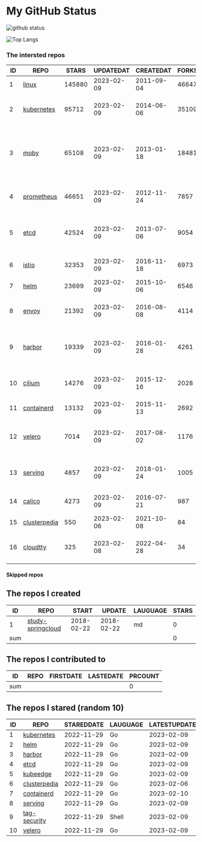 # My GitHub Status

<img src="https://github-readme-stats-1.yihong0618.vercel.app/api?username=daoqingniu&show_icons=true&&&hide_title=true&count_private=true" alt="github status" />

![Top Langs](https://github-readme-stats-1.yihong0618.vercel.app/api/top-langs/?username=daoqingniu&layout=compact)

<!--START_SECTION:github_repos-->
### The intersted repos
| ID |                              REPO                               | STARS  | UPDATEDAT  | CREATEDAT  | FORKSCOUNT |                                              DESCRIPTIONS                                              |
|----|-----------------------------------------------------------------|--------|------------|------------|------------|--------------------------------------------------------------------------------------------------------|
|  1 | [linux](https://github.com/torvalds/linux)                      | 145880 | 2023-02-09 | 2011-09-04 |      46647 | Linux kernel source tree                                                                               |
|  2 | [kubernetes](https://github.com/kubernetes/kubernetes)          |  95712 | 2023-02-09 | 2014-06-06 |      35109 | Production-Grade Container Scheduling and Management                                                   |
|  3 | [moby](https://github.com/moby/moby)                            |  65108 | 2023-02-09 | 2013-01-18 |      18481 | Moby Project - a collaborative project for the container ecosystem to assemble container-based systems |
|  4 | [prometheus](https://github.com/prometheus/prometheus)          |  46651 | 2023-02-09 | 2012-11-24 |       7857 | The Prometheus monitoring system and time series database.                                             |
|  5 | [etcd](https://github.com/etcd-io/etcd)                         |  42524 | 2023-02-09 | 2013-07-06 |       9054 | Distributed reliable key-value store for the most critical data of a distributed system                |
|  6 | [istio](https://github.com/istio/istio)                         |  32353 | 2023-02-09 | 2016-11-18 |       6973 | Connect, secure, control, and observe services.                                                        |
|  7 | [helm](https://github.com/helm/helm)                            |  23699 | 2023-02-09 | 2015-10-06 |       6546 | The Kubernetes Package Manager                                                                         |
|  8 | [envoy](https://github.com/envoyproxy/envoy)                    |  21392 | 2023-02-09 | 2016-08-08 |       4114 | Cloud-native high-performance edge/middle/service proxy                                                |
|  9 | [harbor](https://github.com/goharbor/harbor)                    |  19339 | 2023-02-09 | 2016-01-28 |       4261 | An open source trusted cloud native registry project that stores, signs, and scans content.            |
| 10 | [cilium](https://github.com/cilium/cilium)                      |  14276 | 2023-02-09 | 2015-12-16 |       2028 | eBPF-based Networking, Security, and Observability                                                     |
| 11 | [containerd](https://github.com/containerd/containerd)          |  13132 | 2023-02-09 | 2015-11-13 |       2692 | An open and reliable container runtime                                                                 |
| 12 | [velero](https://github.com/vmware-tanzu/velero)                |   7014 | 2023-02-09 | 2017-08-02 |       1176 | Backup and migrate Kubernetes applications and their persistent volumes                                |
| 13 | [serving](https://github.com/knative/serving)                   |   4857 | 2023-02-09 | 2018-01-24 |       1005 | Kubernetes-based, scale-to-zero, request-driven compute                                                |
| 14 | [calico](https://github.com/projectcalico/calico)               |   4273 | 2023-02-09 | 2016-07-21 |        987 | Cloud native networking and network security                                                           |
| 15 | [clusterpedia](https://github.com/clusterpedia-io/clusterpedia) |    550 | 2023-02-06 | 2021-10-08 |         84 | The Encyclopedia of Kubernetes clusters                                                                |
| 16 | [cloudtty](https://github.com/cloudtty/cloudtty)                |    325 | 2023-02-08 | 2022-04-28 |         34 | A Friendly Kubernetes CloudShell (Web Terminal) !                                                      |



#### Skipped repos
<!--END_SECTION:github_repos-->

<!--START_SECTION:my_github-->
## The repos I created
| ID  |                                 REPO                                 |   START    |   UPDATE   | LAUGUAGE | STARS |
|-----|----------------------------------------------------------------------|------------|------------|----------|-------|
|   1 | [study-springcloud](https://github.com/daoqingniu/study-springcloud) | 2018-02-22 | 2018-02-22 | md       |     0 |
| sum |                                                                      |            |            |          |     0 |

## The repos I contributed to
| ID  | REPO | FIRSTDATE | LASTEDATE | PRCOUNT |
|-----|------|-----------|-----------|---------|
| sum |      |           |           |       0 |

## The repos I stared (random 10)
| ID |                              REPO                               | STAREDDATE | LAUGUAGE | LATESTUPDATE |
|----|-----------------------------------------------------------------|------------|----------|--------------|
|  1 | [kubernetes](https://github.com/kubernetes/kubernetes)          | 2022-11-29 | Go       | 2023-02-09   |
|  2 | [helm](https://github.com/helm/helm)                            | 2022-11-29 | Go       | 2023-02-09   |
|  3 | [harbor](https://github.com/goharbor/harbor)                    | 2022-11-29 | Go       | 2023-02-09   |
|  4 | [etcd](https://github.com/etcd-io/etcd)                         | 2022-11-29 | Go       | 2023-02-09   |
|  5 | [kubeedge](https://github.com/kubeedge/kubeedge)                | 2022-11-29 | Go       | 2023-02-09   |
|  6 | [clusterpedia](https://github.com/clusterpedia-io/clusterpedia) | 2022-11-29 | Go       | 2023-02-06   |
|  7 | [containerd](https://github.com/containerd/containerd)          | 2022-11-29 | Go       | 2023-02-10   |
|  8 | [serving](https://github.com/knative/serving)                   | 2022-11-29 | Go       | 2023-02-09   |
|  9 | [tag-security](https://github.com/cncf/tag-security)            | 2022-11-29 | Shell    | 2023-02-09   |
| 10 | [velero](https://github.com/vmware-tanzu/velero)                | 2022-11-29 | Go       | 2023-02-09   |

<!--END_SECTION:my_github-->
